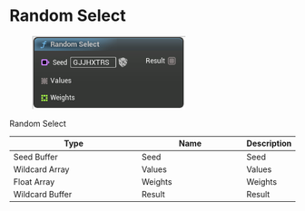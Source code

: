 # Random Select

<div align="left" data-full-width="false">

<figure><img src="Random_Select.png" alt=""><figcaption></figcaption></figure>

</div>

Random Select

<table>
<thead><tr><th width="250">Type</th><th width="200">Name</th><th>Description</th></tr></thead>
<tbody>
<tr><td>Seed Buffer</td><td>Seed</td><td>Seed</td></tr>
<tr><td>Wildcard Array</td><td>Values</td><td>Values</td></tr>
<tr><td>Float Array</td><td>Weights</td><td>Weights</td></tr>
<tr><td>Wildcard Buffer</td><td>Result</td><td>Result</td></tr>
</tbody>
</table>